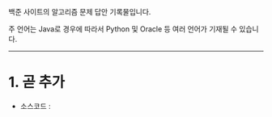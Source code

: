 백준 사이트의 알고리즘 문제 답안 기록물입니다. 

주 언어는 Java로 경우에 따라서 Python 및 Oracle 등 여러 언어가 기재될 수 있습니다.


<hr>


# 1. 곧 추가
- 소스코드 : 

